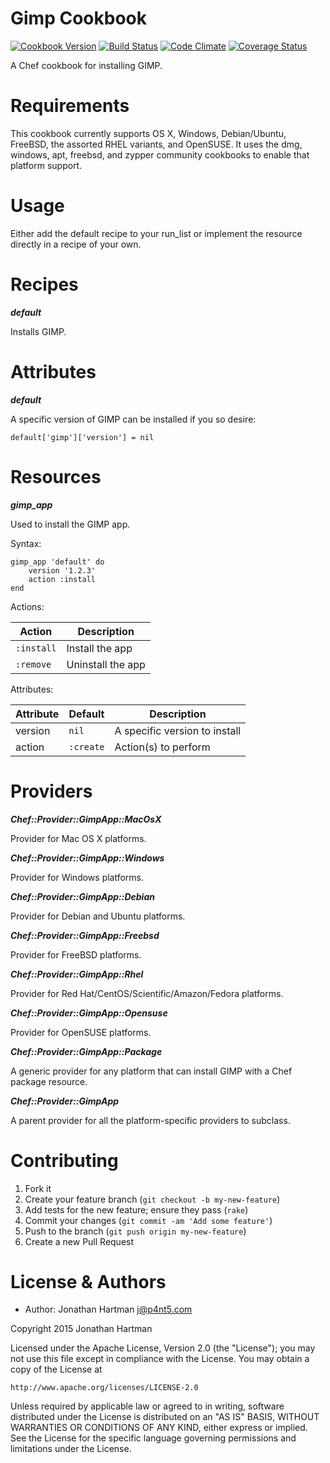 Gimp Cookbook
=============
[![Cookbook Version](https://img.shields.io/cookbook/v/gimp.svg)][cookbook]
[![Build Status](https://img.shields.io/travis/RoboticCheese/gimp-chef.svg)][travis]
[![Code Climate](https://img.shields.io/codeclimate/github/RoboticCheese/gimp-chef.svg)][codeclimate]
[![Coverage Status](https://img.shields.io/coveralls/RoboticCheese/gimp-chef.svg)][coveralls]

[cookbook]: https://supermarket.chef.io/cookbooks/gimp
[travis]: https://travis-ci.org/RoboticCheese/gimp-chef
[codeclimate]: https://codeclimate.com/github/RoboticCheese/gimp-chef
[coveralls]: https://coveralls.io/r/RoboticCheese/gimp-chef

A Chef cookbook for installing GIMP.

Requirements
============

This cookbook currently supports OS X, Windows, Debian/Ubuntu, FreeBSD, the
assorted RHEL variants, and OpenSUSE. It uses the dmg, windows, apt, freebsd,
and zypper community cookbooks to enable that platform support.

Usage
=====

Either add the default recipe to your run_list or implement the resource
directly in a recipe of your own.

Recipes
=======

***default***

Installs GIMP.

Attributes
==========

***default***

A specific version of GIMP can be installed if you so desire:

    default['gimp']['version'] = nil

Resources
=========

***gimp_app***

Used to install the GIMP app.

Syntax:

    gimp_app 'default' do
        version '1.2.3'
        action :install
    end

Actions:

| Action     | Description       |
|------------|-------------------|
| `:install` | Install the app   |
| `:remove`  | Uninstall the app |

Attributes:

| Attribute | Default   | Description                   |
|-----------|-----------|-------------------------------|
| version   | `nil`     | A specific version to install |
| action    | `:create` | Action(s) to perform          |

Providers
=========

***Chef::Provider::GimpApp::MacOsX***

Provider for Mac OS X platforms.

***Chef::Provider::GimpApp::Windows***

Provider for Windows platforms.

***Chef::Provider::GimpApp::Debian***

Provider for Debian and Ubuntu platforms.

***Chef::Provider::GimpApp::Freebsd***

Provider for FreeBSD platforms.

***Chef::Provider::GimpApp::Rhel***

Provider for Red Hat/CentOS/Scientific/Amazon/Fedora platforms.

***Chef::Provider::GimpApp::Opensuse***

Provider for OpenSUSE platforms.

***Chef::Provider::GimpApp::Package***

A generic provider for any platform that can install GIMP with a Chef package
resource.

***Chef::Provider::GimpApp***

A parent provider for all the platform-specific providers to subclass.

Contributing
============

1. Fork it
2. Create your feature branch (`git checkout -b my-new-feature`)
3. Add tests for the new feature; ensure they pass (`rake`)
4. Commit your changes (`git commit -am 'Add some feature'`)
5. Push to the branch (`git push origin my-new-feature`)
6. Create a new Pull Request

License & Authors
=================
- Author: Jonathan Hartman <j@p4nt5.com>

Copyright 2015 Jonathan Hartman

Licensed under the Apache License, Version 2.0 (the "License");
you may not use this file except in compliance with the License.
You may obtain a copy of the License at

    http://www.apache.org/licenses/LICENSE-2.0

Unless required by applicable law or agreed to in writing, software
distributed under the License is distributed on an "AS IS" BASIS,
WITHOUT WARRANTIES OR CONDITIONS OF ANY KIND, either express or implied.
See the License for the specific language governing permissions and
limitations under the License.
